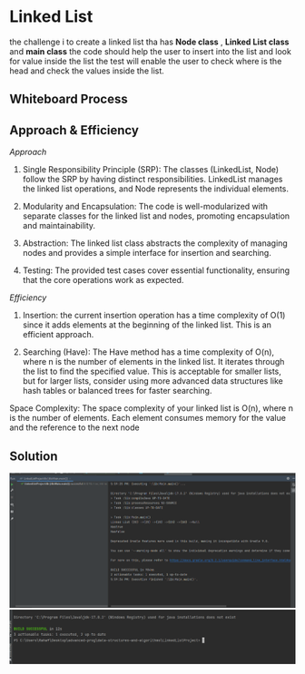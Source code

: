 # Linked List 
the challenge i to create a linked list tha has **Node class** , **Linked List class** and **main class**
the code should help the user to insert into the list and look for value inside the list the test will enable the user 
to check where is the head and check the values inside the list.

## Whiteboard Process
<!-- Embedded whiteboard image -->

## Approach & Efficiency
*Approach*
1. Single Responsibility Principle (SRP): The classes (LinkedList, Node) follow the SRP by having distinct responsibilities. LinkedList manages the linked list operations, and Node represents the individual elements.

2. Modularity and Encapsulation: The code is well-modularized with separate classes for the linked list and nodes, promoting encapsulation and maintainability.

3. Abstraction: The linked list class abstracts the complexity of managing nodes and provides a simple interface for insertion and searching.

4. Testing: The provided test cases cover essential functionality, ensuring that the core operations work as expected.

*Efficiency*
1. Insertion: the  current insertion operation has a time complexity of O(1) since it adds elements at the beginning of the linked list. This is an efficient approach.

2. Searching (Have): The Have method has a time complexity of O(n), where n is the number of elements in the linked list. It iterates through the list to find the specified value. This is acceptable for smaller lists, but for larger lists, consider using more advanced data structures like hash tables or balanced trees for faster searching.

Space Complexity: The space complexity of your linked list is O(n), where n is the number of elements. Each element consumes memory for the value and the reference to the next node



## Solution
![img.png](img.png)
![img_1.png](img_1.png)
